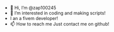 - 👋 Hi, I’m @zap100245
- 👀 I’m interested in coding and making scripts!
-  I an a fivem developer!
- 📫 How to reach me Just contact me on github!


